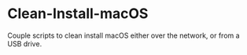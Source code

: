 # Clean-Install-macOS
Couple scripts to clean install macOS either over the network, or from a USB drive.
